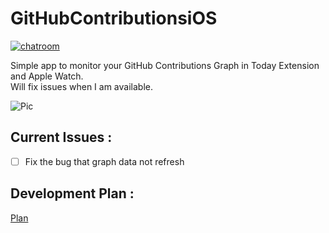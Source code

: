 # GitHubContributionsiOS  

[![chatroom](https://patrolavia.github.io/telegram-badge/chat.png)](https://telegram.me/joinchat/BTmd1EDcXVRwEzazY1CeWQ)

Simple app to monitor your GitHub Contributions Graph in Today Extension and Apple Watch.  
Will fix issues when I am available.

![Pic](https://github.com/JustinFincher/GitHubContributionsiOS/raw/master/Sketch/GitHub-Contributions.jpg)  

## Current Issues :   
- [ ] Fix the bug that graph data not refresh

## Development Plan :
[Plan](https://github.com/JustinFincher/GitHubContributionsiOS/projects/1)


